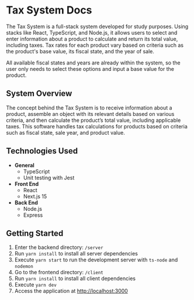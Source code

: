# Tax System Docs

The Tax System is a full-stack system developed for study purposes. Using stacks like React, TypeScript, and Node.js, it allows users to select and enter information about a product to calculate and return its total value, including taxes. Tax rates for each product vary based on criteria such as the product's base value, its fiscal state, and the year of sale.

All available fiscal states and years are already within the system, so the user only needs to select these options and input a base value for the product.

## System Overview

The concept behind the Tax System is to receive information about a product, assemble an object with its relevant details based on various criteria, and then calculate the product’s total value, including applicable taxes. This software handles tax calculations for products based on criteria such as fiscal state, sale year, and product value.

## Technologies Used

- **General**
  - TypeScript
  - Unit testing with Jest
- **Front End**
  - React
  - Next.js 15
- **Back End**
  - Node.js
  - Express

## Getting Started

1. Enter the backend directory: `/server`
2. Run `yarn install` to install all server dependencies
3. Execute `yarn start` to run the development server with `ts-node` and `nodemon`
4. Go to the frontend directory: `/client`
5. Run `yarn install` to install all client dependencies
6. Execute `yarn dev`
7. Access the application at [http://localhost:3000](http://localhost:3000)
